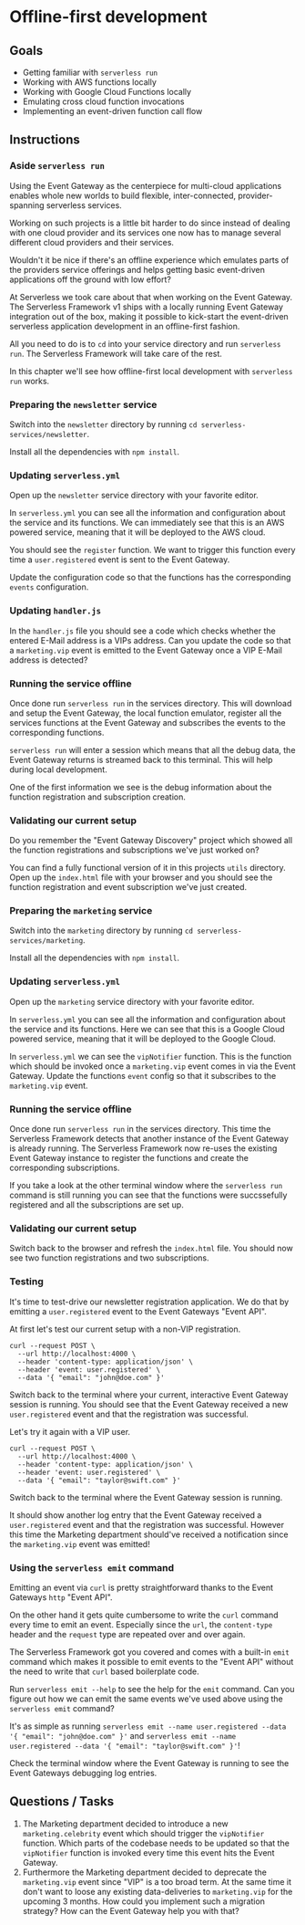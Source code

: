 # Offline-first development

## Goals

* Getting familiar with `serverless run`
* Working with AWS functions locally
* Working with Google Cloud Functions locally
* Emulating cross cloud function invocations
* Implementing an event-driven function call flow

## Instructions

### **Aside** `serverless run`

Using the Event Gateway as the centerpiece for multi-cloud applications enables whole new worlds to build flexible, inter-connected, provider-spanning serverless services.

Working on such projects is a little bit harder to do since instead of dealing with one cloud provider and its services one now has to manage several different cloud providers and their services.

Wouldn't it be nice if there's an offline experience which emulates parts of the providers service offerings and helps getting basic event-driven applications off the ground with low effort?

At Serverless we took care about that when working on the Event Gateway. The Serverless Framework v1 ships with a locally running Event Gateway integration out of the box, making it possible to kick-start the event-driven serverless application development in an offline-first fashion.

All you need to do is to `cd` into your service directory and run `serverless run`. The Serverless Framework will take care of the rest.

In this chapter we'll see how offline-first local development with `serverless run` works.

### Preparing the `newsletter` service

Switch into the `newsletter` directory by running `cd serverless-services/newsletter`.

Install all the dependencies with `npm install`.

### Updating `serverless.yml`

Open up the `newsletter` service directory with your favorite editor.

In `serverless.yml` you can see all the information and configuration about the service and its functions.
We can immediately see that this is an AWS powered service, meaning that it will be deployed to the AWS cloud.

You should see the `register` function. We want to trigger this function every time a `user.registered` event is sent to the Event Gateway.

Update the configuration code so that the functions has the corresponding `events` configuration.

### Updating `handler.js`

In the `handler.js` file you should see a code which checks whether the entered E-Mail address is a VIPs address. Can you update the code so that a `marketing.vip` event is emitted to the Event Gateway once a VIP E-Mail address is detected?

### Running the service offline

Once done run `serverless run` in the services directory. This will download and setup the Event Gateway, the local function emulator, register all the services functions at the Event Gateway and subscribes the events to the corresponding functions.

`serverless run` will enter a session which means that all the debug data, the Event Gateway returns is streamed back to this terminal. This will help during local development.

One of the first information we see is the debug information about the function registration and subscription creation.

### Validating our current setup

Do you remember the "Event Gateway Discovery" project which showed all the function registrations and subscriptions we've just worked on?

You can find a fully functional version of it in this projects `utils` directory. Open up the `index.html` file with your browser and you should see the function registration and event subscription we've just created.

### Preparing the `marketing` service

Switch into the `marketing` directory by running `cd serverless-services/marketing`.

Install all the dependencies with `npm install`.

### Updating `serverless.yml`

Open up the `marketing` service directory with your favorite editor.

In `serverless.yml` you can see all the information and configuration about the service and its functions.
Here we can see that this is a Google Cloud powered service, meaning that it will be deployed to the Google Cloud.

In `serverless.yml` we can see the `vipNotifier` function. This is the function which should be invoked once a `marketing.vip` event comes in via the Event Gateway. Update the functions `event` config so that it subscribes to the `marketing.vip` event.

### Running the service offline

Once done run `serverless run` in the services directory. This time the Serverless Framework detects that another instance of the Event Gateway is already running. The Serverless Framework now re-uses the existing Event Gateway instance to register the functions and create the corresponding subscriptions.

If you take a look at the other terminal window where the `serverless run` command is still running you can see that the functions were succssefully registered and all the subscriptions are set up.

### Validating our current setup

Switch back to the browser and refresh the `index.html` file. You should now see two function registrations and two subscriptions.

### Testing

It's time to test-drive our newsletter registration application. We do that by emitting a `user.registered` event to the Event Gateways "Event API".

At first let's test our current setup with a non-VIP registration.

```
curl --request POST \
  --url http://localhost:4000 \
  --header 'content-type: application/json' \
  --header 'event: user.registered' \
  --data '{ "email": "john@doe.com" }'
```

Switch back to the terminal where your current, interactive Event Gateway session is running. You should see that the Event Gateway received a new `user.registered` event and that the registration was successful.

Let's try it again with a VIP user.

```
curl --request POST \
  --url http://localhost:4000 \
  --header 'content-type: application/json' \
  --header 'event: user.registered' \
  --data '{ "email": "taylor@swift.com" }'
```

Switch back to the terminal where the Event Gateway session is running.

It should show another log entry that the Event Gateway received a `user.registered` event and that the registration was successful. However this time the Marketing department should've received a notification since the `marketing.vip` event was emitted!

### Using the `serverless emit` command

Emitting an event via `curl` is pretty straightforward thanks to the Event Gateways `http` "Event API".

On the other hand it gets quite cumbersome to write the `curl` command every time to emit an event. Especially since the `url`, the `content-type` header and the `request` type are repeated over and over again.

The Serverless Framework got you covered and comes with a built-in `emit` command which makes it possible to emit events to the "Event API" without the need to write that `curl` based boilerplate code.

Run `serverless emit --help` to see the help for the `emit` command. Can you figure out how we can emit the same events we've used above using the `serverless emit` command?

It's as simple as running `serverless emit --name user.registered --data '{ "email": "john@doe.com" }'` and `serverless emit --name user.registered --data '{ "email": "taylor@swift.com" }'`!

Check the terminal window where the Event Gateway is running to see the Event Gateways debugging log entries.

## Questions / Tasks

1. The Marketing department decided to introduce a new `marketing.celebrity` event which should trigger the `vipNotifier` function. Which parts of the codebase needs to be updated so that the `vipNotifier` function is invoked every time this event hits the Event Gateway.
2. Furthermore the Marketing department decided to deprecate the `marketing.vip` event since "VIP" is a too broad term. At the same time it don't want to loose any existing data-deliveries to `marketing.vip` for the upcoming 3 months. How could you implement such a migration strategy? How can the Event Gateway help you with that?
